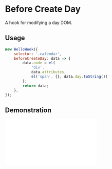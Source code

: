 # Before Create Day

A hook for modifying a day DOM.

## Usage

```js
new HelloWeek({
    selector: '.calendar',
    beforeCreateDay: data => {
        data.node = el(
            'div',
            data.attributes,
            el('span', {}, data.day.toString())
        );
        return data;
    },
});
```

## Demonstration

<iframe
    src="docs/v3/demos/before-create-day.html"
    frameborder="no"
    allowfullscreen="allowfullscreen">
</iframe>
